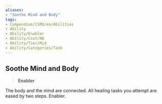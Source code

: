 ```yaml
---
aliases:
- "Soothe Mind and Body"
tags:
- Compendium/CSRD/en/Abilities
- Ability
- Ability/Enabler
- Ability/Cost/NA
- Ability/Tier/Mid
- Ability/Categories/Task
---
```


  
## Soothe Mind and Body  
>**Enabler**
  
The body and the mind are connected. All healing tasks you attempt are eased by two steps. Enabler.